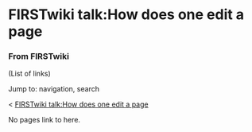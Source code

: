 # FIRSTwiki talk:How does one edit a page

### From FIRSTwiki

(List of links)

Jump to: navigation, search

&lt; [FIRSTwiki talk:How does one edit a
page](/index.php?title=FIRSTwiki_talk:How_does_one_edit_a_page&redirect=no
"FIRSTwiki talk:How does one edit a page" )  

No pages link to here.

